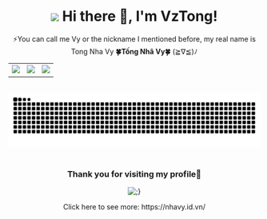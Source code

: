 <h1 align="center">
  <img src = "https://media2.giphy.com/media/QssGEmpkyEOhBCb7e1/giphy.gif?cid=ecf05e47a0n3gi1bfqntqmob8g9aid1oyj2wr3ds3mg700bl&rid=giphy.gif" width = 24px>
  Hi there 👋, I'm VzTong!
</h1>
<p align="center">⚡You can call me Vy or the nickname I mentioned before, my real name is Tong Nha Vy
  <b>🍀Tống Nhã Vy🍀</b> 
  (≧∇≦)ﾉ  
</p>

<table>
  <th>
    <a target="_blank">
      <img src="https://github.com/user-attachments/assets/422a8fbe-dced-4b2e-96d6-c2292fb5d736" width="450px" style="max-width:100%;">
    </a>
  </th>
  
  <th col=3>
    <a target="_blank">
       <img src="https://github.com/user-attachments/assets/f6b45907-406c-4d55-9d84-9c5282a2e747" style="max-width:100%;">
    </a>
  </th>
  
  <th>
    <a target="_blank">
      <img src="https://github.com/user-attachments/assets/7d1f3271-f09a-4c72-8201-efce09c6384e" width="500px" style="max-width:100%;">
    </a>
  </th>
  
</table>

</br>
<div align="center">
  <a target="_blank">
    <img src="https://github.com/JayantGoel001/JayantGoel001/blob/master/github-contribution-grid-snake.svg" style="max-width:100%;">
  </a>
</div>

<br/>
<div align="center">

### Thank you for visiting my profile💖
  <img width="350" alt=";}" src="https://github.com/user-attachments/assets/9c47ea4c-2734-44d2-b33d-35475b2a1d49">
  
</div>

<p align="center">Click here to see more: https://nhavy.id.vn/</p>

#
